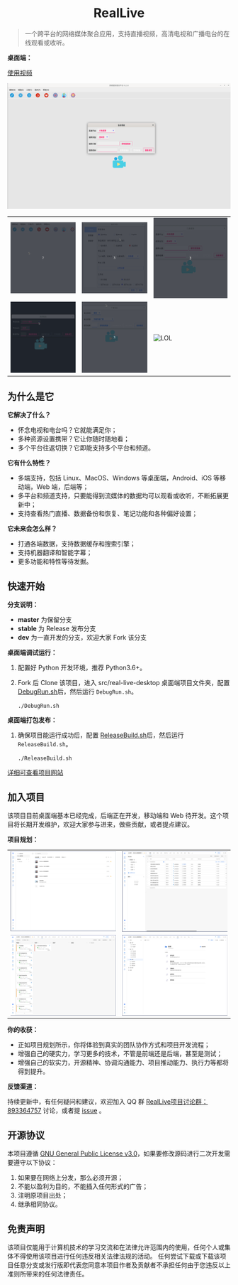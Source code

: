 <h1 align="center">RealLive</h1>

> 一个跨平台的网络媒体聚合应用，支持直播视频，高清电视和广播电台的在线观看或收听。

**桌面端：**

[使用视频](./assets/desktop/Use.mp4)

![Main](./assets/desktop/Main.png)

|  | | |
| --- | --- | --- |
| ![Features](./assets/desktop/Features.gif) | ![Setup](./assets/desktop/Setup.gif) |  ![Live](./assets/desktop/Live.gif) |
| ![TV](./assets/desktop/TV.gif) | ![RS](./assets/desktop/RS.gif) | ![LOL](./assets/desktop/LOL.gif) |

## 为什么是它

**它解决了什么？**

* 怀念电视和电台吗？它就能满足你；
* 多种资源设置携带？它让你随时随地看；
* 多个平台往返切换？它即能支持多个平台和频道。

**它有什么特性？**

* 多端支持，包括 Linux、MacOS、Windows 等桌面端，Android、iOS 等移动端，Web 端，后端等；
* 多平台和频道支持，只要能得到流媒体的数据均可以观看或收听，不断拓展更新中；
* 支持查看热门直播、数据备份和恢复、笔记功能和各种偏好设置；

**它未来会怎么样？**

* 打通各端数据，支持数据缓存和搜索引擎；
* 支持机器翻译和智能字幕；
* 更多功能和特性等待发掘。

## 快速开始

**分支说明：**

* **master** 为保留分支
* **stable** 为 Release 发布分支
* **dev** 为一直开发的分支，欢迎大家 Fork 该分支

**桌面端调试运行：**

1. 配置好 Python 开发环境，推荐 Python3.6+。

2. Fork 后 Clone 该项目，进入 src/real-live-desktop 桌面端项目文件夹，配置 [DebugRun.sh](./src/real-live-desktop/DebugRun.sh)后，然后运行 `DebugRun.sh`。

    ```shell
    ./DebugRun.sh
    ```

**桌面端打包发布：**

1. 确保项目能运行成功后，配置 [ReleaseBuild.sh](./src/real-live-desktop/ReleaseBuild.sh)后，然后运行 `ReleaseBuild.sh`。

    ```shell
    ./ReleaseBuild.sh
    ```

[详细可查看项目网站](https://real-live.parzulpan.cn)

## 加入项目

该项目目前桌面端基本已经完成，后端正在开发，移动端和 Web 待开发。这个项目将长期开发维护，欢迎大家参与进来，做些贡献，或者提点建议。

**项目规划：**

|  |  |
| --- | --- |
|  ![项目规划1](./assets/desktop/项目规划1.png) | ![项目规划2](./assets/desktop/项目规划2.png) |
| ![项目规划3](./assets/desktop/项目规划3.png) | ![项目规划4](./assets/desktop/项目规划4.png) |

**你的收获：**

* 正如项目规划所示，你将体验到真实的团队协作方式和项目开发流程；
* 增强自己的硬实力，学习更多的技术，不管是前端还是后端，甚至是测试；
* 增强自己的软实力，开源精神、协调沟通能力、项目推动能力、执行力等都将得到提升。

**反馈渠道：**

持续更新中，有任何疑问和建议，欢迎加入 QQ 群 [RealLive项目讨论群：893364757](./assets/img/QQ群.jpg) 讨论，或者提 [issue](https://github.com/parzulpan/real-live/issues) 。

## 开源协议

本项目遵循 [GNU General Public License v3.0](./LICENSE)，如果要修改源码进行二次开发需要遵守以下协议：

1. 如果要在网络上分发，那么必须开源；
2. 不能以盈利为目的，不能插入任何形式的广告；
3. 注明原项目出处；
4. 继承相同协议。

## 免责声明

该项目仅能用于计算机技术的学习交流和在法律允许范围内的使用，任何个人或集体不得使用该项目进行任何违反相关法律法规的活动。 任何尝试下载或下载该项目任意分支或发行版即代表您同意本项目作者及贡献者不承担任何由于您违反以上准则所带来的任何法律责任。
